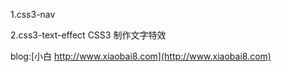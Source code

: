 ﻿1.css3-nav

2.css3-text-effect CSS3 制作文字特效 

blog:[小白 http://www.xiaobai8.com](http://www.xiaobai8.com)